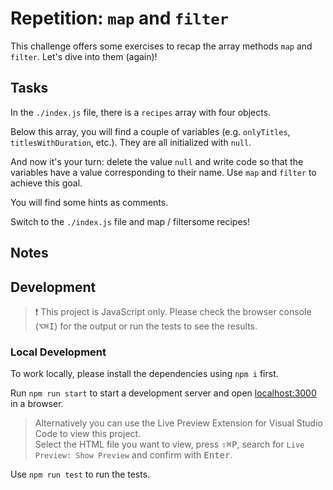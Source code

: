 # Repetition: `map` and `filter`

This challenge offers some exercises to recap the array methods `map` and `filter`. Let's dive into them (again)!

## Tasks

In the `./index.js` file, there is a `recipes` array with four objects.

Below this array, you will find a couple of variables (e.g. `onlyTitles`, `titlesWithDuration`, etc.). They are all initialized with `null`.

And now it's your turn: delete the value `null` and write code so that the variables have a value corresponding to their name. Use `map` and `filter` to achieve this goal.

You will find some hints as comments.

Switch to the `./index.js` file and map / filtersome recipes!

## Notes

## Development

> ❗️ This project is JavaScript only. Please check the browser console (<kbd>⌥</kbd><kbd>⌘</kbd><kbd>I</kbd>) for the output or run the tests to see the results.

### Local Development

To work locally, please install the dependencies using `npm i` first.

Run `npm run start` to start a development server and open [localhost:3000](http://localhost:3000) in a browser.

> Alternatively you can use the Live Preview Extension for Visual Studio Code to view this project.  
> Select the HTML file you want to view, press <kbd>⇧</kbd><kbd>⌘</kbd><kbd>P</kbd>, search for `Live Preview: Show Preview` and confirm with <kbd>Enter</kbd>.

Use `npm run test` to run the tests.
